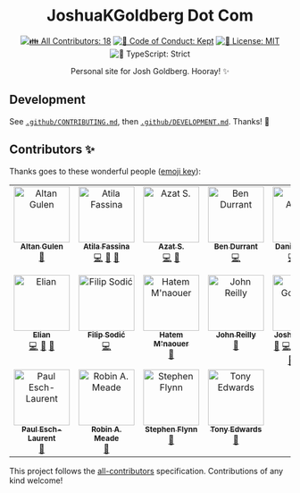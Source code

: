 <h1 align="center">JoshuaKGoldberg Dot Com</h1>

<p align="center">
	<!-- prettier-ignore-start -->
	<!-- ALL-CONTRIBUTORS-BADGE:START - Do not remove or modify this section -->
	<a href="#contributors" target="_blank"><img alt="👪 All Contributors: 18" src="https://img.shields.io/badge/%F0%9F%91%AA_all_contributors-18-21bb42.svg" /></a>
<!-- ALL-CONTRIBUTORS-BADGE:END -->
	<!-- prettier-ignore-end -->
	<a href="https://github.com/JoshuaKGoldberg/dot-com/blob/main/.github/CODE_OF_CONDUCT.md" target="_blank"><img alt="🤝 Code of Conduct: Kept" src="https://img.shields.io/badge/%F0%9F%A4%9D_code_of_conduct-kept-21bb42" /></a>
	<a href="https://github.com/JoshuaKGoldberg/dot-com/blob/main/LICENSE.md" target="_blank"><img alt="📝 License: MIT" src="https://img.shields.io/badge/%F0%9F%93%9D_license-MIT-21bb42.svg"></a>
	<img alt="💪 TypeScript: Strict" src="https://img.shields.io/badge/%F0%9F%92%AA_typescript-strict-21bb42.svg" />
</p>

<p align="center">
    Personal site for Josh Goldberg.
    Hooray! ✨
</p>

## Development

See [`.github/CONTRIBUTING.md`](./.github/CONTRIBUTING.md), then [`.github/DEVELOPMENT.md`](./.github/DEVELOPMENT.md).
Thanks! 💖

## Contributors ✨

Thanks goes to these wonderful people ([emoji key](https://allcontributors.org/docs/en/emoji-key)):

<!-- ALL-CONTRIBUTORS-LIST:START - Do not remove or modify this section -->
<!-- prettier-ignore-start -->
<!-- markdownlint-disable -->
<table>
  <tbody>
    <tr>
      <td align="center" valign="top" width="14.28%"><a href="https://github.com/agulen"><img src="https://avatars.githubusercontent.com/u/3536080?v=4?s=100" width="100px;" alt="Altan Gulen"/><br /><sub><b>Altan Gulen</b></sub></a><br /><a href="#ideas-agulen" title="Ideas, Planning, & Feedback">🤔</a></td>
      <td align="center" valign="top" width="14.28%"><a href="https://atila.io/"><img src="https://avatars.githubusercontent.com/u/2382552?v=4?s=100" width="100px;" alt="Atila Fassina"/><br /><sub><b>Atila Fassina</b></sub></a><br /><a href="https://github.com/JoshuaKGoldberg/dot-com/commits?author=atilafassina" title="Code">💻</a> <a href="https://github.com/JoshuaKGoldberg/dot-com/issues?q=author%3Aatilafassina" title="Bug reports">🐛</a> <a href="#ideas-atilafassina" title="Ideas, Planning, & Feedback">🤔</a></td>
      <td align="center" valign="top" width="14.28%"><a href="https://azat.io"><img src="https://avatars.githubusercontent.com/u/5698350?v=4?s=100" width="100px;" alt="Azat S."/><br /><sub><b>Azat S.</b></sub></a><br /><a href="https://github.com/JoshuaKGoldberg/dot-com/commits?author=azat-io" title="Code">💻</a> <a href="#ideas-azat-io" title="Ideas, Planning, & Feedback">🤔</a></td>
      <td align="center" valign="top" width="14.28%"><a href="https://github.com/EskiMojo14"><img src="https://avatars.githubusercontent.com/u/18308300?v=4?s=100" width="100px;" alt="Ben Durrant"/><br /><sub><b>Ben Durrant</b></sub></a><br /><a href="https://github.com/JoshuaKGoldberg/dot-com/commits?author=eskimojo14" title="Code">💻</a></td>
      <td align="center" valign="top" width="14.28%"><a href="https://danieljcafonso.com/"><img src="https://avatars.githubusercontent.com/u/35337607?v=4?s=100" width="100px;" alt="Daniel Afonso"/><br /><sub><b>Daniel Afonso</b></sub></a><br /><a href="https://github.com/JoshuaKGoldberg/dot-com/commits?author=danieljcafonso" title="Code">💻</a> <a href="https://github.com/JoshuaKGoldberg/dot-com/issues?q=author%3Adanieljcafonso" title="Bug reports">🐛</a> <a href="#tool-danieljcafonso" title="Tools">🔧</a></td>
      <td align="center" valign="top" width="14.28%"><a href="https://js.arcgis.com"><img src="https://avatars.githubusercontent.com/u/828058?v=4?s=100" width="100px;" alt="Dasa Paddock"/><br /><sub><b>Dasa Paddock</b></sub></a><br /><a href="https://github.com/JoshuaKGoldberg/dot-com/issues?q=author%3Adasa" title="Bug reports">🐛</a></td>
      <td align="center" valign="top" width="14.28%"><a href="https://edward-vonschondorf.dev/"><img src="https://avatars.githubusercontent.com/u/54784448?v=4?s=100" width="100px;" alt="Edward Vonschondorf"/><br /><sub><b>Edward Vonschondorf</b></sub></a><br /><a href="https://github.com/JoshuaKGoldberg/dot-com/issues?q=author%3Atorvec" title="Bug reports">🐛</a></td>
    </tr>
    <tr>
      <td align="center" valign="top" width="14.28%"><a href="https://www.elian.codes"><img src="https://avatars.githubusercontent.com/u/15145918?v=4?s=100" width="100px;" alt="Elian"/><br /><sub><b>Elian</b></sub></a><br /><a href="https://github.com/JoshuaKGoldberg/dot-com/commits?author=eliancodes" title="Code">💻</a> <a href="https://github.com/JoshuaKGoldberg/dot-com/issues?q=author%3Aeliancodes" title="Bug reports">🐛</a> <a href="#tool-eliancodes" title="Tools">🔧</a></td>
      <td align="center" valign="top" width="14.28%"><a href="https://github.com/sodic"><img src="https://avatars.githubusercontent.com/u/22752307?v=4?s=100" width="100px;" alt="Filip Sodić"/><br /><sub><b>Filip Sodić</b></sub></a><br /><a href="https://github.com/JoshuaKGoldberg/dot-com/commits?author=sodic" title="Code">💻</a></td>
      <td align="center" valign="top" width="14.28%"><a href="http://mnaouer.tn"><img src="https://avatars.githubusercontent.com/u/19950216?v=4?s=100" width="100px;" alt="Hatem M'naouer"/><br /><sub><b>Hatem M'naouer</b></sub></a><br /><a href="https://github.com/JoshuaKGoldberg/dot-com/issues?q=author%3Ahatemmn" title="Bug reports">🐛</a></td>
      <td align="center" valign="top" width="14.28%"><a href="https://johnnyreilly.com/"><img src="https://avatars.githubusercontent.com/u/1010525?v=4?s=100" width="100px;" alt="John Reilly"/><br /><sub><b>John Reilly</b></sub></a><br /><a href="https://github.com/JoshuaKGoldberg/dot-com/issues?q=author%3Ajohnnyreilly" title="Bug reports">🐛</a></td>
      <td align="center" valign="top" width="14.28%"><a href="http://www.joshuakgoldberg.com"><img src="https://avatars.githubusercontent.com/u/3335181?v=4?s=100" width="100px;" alt="Josh Goldberg"/><br /><sub><b>Josh Goldberg</b></sub></a><br /><a href="https://github.com/JoshuaKGoldberg/dot-com/issues?q=author%3AJoshuaKGoldberg" title="Bug reports">🐛</a> <a href="https://github.com/JoshuaKGoldberg/dot-com/commits?author=JoshuaKGoldberg" title="Code">💻</a> <a href="https://github.com/JoshuaKGoldberg/dot-com/commits?author=JoshuaKGoldberg" title="Documentation">📖</a> <a href="#ideas-JoshuaKGoldberg" title="Ideas, Planning, & Feedback">🤔</a> <a href="#infra-JoshuaKGoldberg" title="Infrastructure (Hosting, Build-Tools, etc)">🚇</a> <a href="#maintenance-JoshuaKGoldberg" title="Maintenance">🚧</a> <a href="https://github.com/JoshuaKGoldberg/dot-com/pulls?q=is%3Apr+reviewed-by%3AJoshuaKGoldberg" title="Reviewed Pull Requests">👀</a> <a href="https://github.com/JoshuaKGoldberg/dot-com/commits?author=JoshuaKGoldberg" title="Tests">⚠️</a> <a href="#tool-JoshuaKGoldberg" title="Tools">🔧</a></td>
      <td align="center" valign="top" width="14.28%"><a href="https://github.com/kirkwaiblinger"><img src="https://avatars.githubusercontent.com/u/53019676?v=4?s=100" width="100px;" alt="Kirk Waiblinger"/><br /><sub><b>Kirk Waiblinger</b></sub></a><br /><a href="https://github.com/JoshuaKGoldberg/dot-com/commits?author=kirkwaiblinger" title="Code">💻</a></td>
      <td align="center" valign="top" width="14.28%"><a href="https://michaeldeboey.be"><img src="https://avatars.githubusercontent.com/u/6643991?v=4?s=100" width="100px;" alt="Michaël De Boey"/><br /><sub><b>Michaël De Boey</b></sub></a><br /><a href="https://github.com/JoshuaKGoldberg/dot-com/issues?q=author%3Amichaeldeboey" title="Bug reports">🐛</a></td>
    </tr>
    <tr>
      <td align="center" valign="top" width="14.28%"><a href="https://paulisaweso.me/"><img src="https://avatars.githubusercontent.com/u/6335792?v=4?s=100" width="100px;" alt="Paul Esch-Laurent"/><br /><sub><b>Paul Esch-Laurent</b></sub></a><br /><a href="#ideas-pinjasaur" title="Ideas, Planning, & Feedback">🤔</a></td>
      <td align="center" valign="top" width="14.28%"><a href="https://github.com/robin-a-meade"><img src="https://avatars.githubusercontent.com/u/1343270?v=4?s=100" width="100px;" alt="Robin A. Meade"/><br /><sub><b>Robin A. Meade</b></sub></a><br /><a href="https://github.com/JoshuaKGoldberg/dot-com/issues?q=author%3Arobin-a-meade" title="Bug reports">🐛</a></td>
      <td align="center" valign="top" width="14.28%"><a href="https://github.com/sxflynn"><img src="https://avatars.githubusercontent.com/u/2034081?v=4?s=100" width="100px;" alt="Stephen Flynn"/><br /><sub><b>Stephen Flynn</b></sub></a><br /><a href="https://github.com/JoshuaKGoldberg/dot-com/issues?q=author%3Asxflynn" title="Bug reports">🐛</a></td>
      <td align="center" valign="top" width="14.28%"><a href="https://tonyedwardspz.co.uk/"><img src="https://avatars.githubusercontent.com/u/6146746?v=4?s=100" width="100px;" alt="Tony Edwards"/><br /><sub><b>Tony Edwards</b></sub></a><br /><a href="#ideas-tonyedwardspz" title="Ideas, Planning, & Feedback">🤔</a></td>
    </tr>
  </tbody>
</table>

<!-- markdownlint-restore -->
<!-- prettier-ignore-end -->

<!-- ALL-CONTRIBUTORS-LIST:END -->

This project follows the [all-contributors](https://github.com/all-contributors/all-contributors) specification.
Contributions of any kind welcome!
